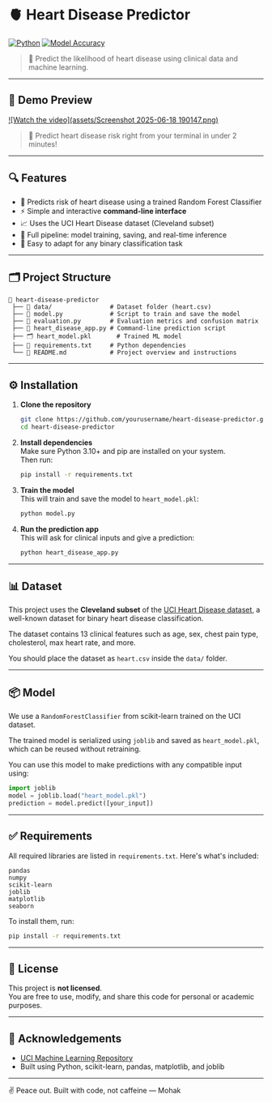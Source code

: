 # 🫀 Heart Disease Predictor

[![Python](https://img.shields.io/badge/Python-3.10-blue.svg)](https://www.python.org/)
[![Model Accuracy](https://img.shields.io/badge/Model%20Accuracy-85%25-green)]()

> 🎯 Predict the likelihood of heart disease using clinical data and machine learning.

---

## 📸 Demo Preview

[![Watch the video](assets/Screenshot 2025-06-18 190147.png)](https://www.youtube.com/watch?v=n2kXr99IVzU)

> 🔧 Predict heart disease risk right from your terminal in under 2 minutes!

---

## 🔍 Features

- 🧠 Predicts risk of heart disease using a trained Random Forest Classifier  
- ⚡ Simple and interactive **command-line interface**
- 📈 Uses the UCI Heart Disease dataset (Cleveland subset)
- 🔄 Full pipeline: model training, saving, and real-time inference
- 🧪 Easy to adapt for any binary classification task

---

## 🗂️ Project Structure

```
📂 heart-disease-predictor
 ├── 📁 data/                # Dataset folder (heart.csv)
 ├── 🧠 model.py             # Script to train and save the model
 ├── 🧪 evaluation.py        # Evaluation metrics and confusion matrix
 ├── 🧠 heart_disease_app.py # Command-line prediction script
 ├── 🗂️ heart_model.pkl       # Trained ML model
 ├── 📜 requirements.txt     # Python dependencies
 └── 📘 README.md            # Project overview and instructions
```

---

## ⚙️ Installation

1. **Clone the repository**  
   ```bash
   git clone https://github.com/yourusername/heart-disease-predictor.git
   cd heart-disease-predictor
   ```

2. **Install dependencies**  
   Make sure Python 3.10+ and pip are installed on your system.  
   Then run:
   ```bash
   pip install -r requirements.txt
   ```

3. **Train the model**  
   This will train and save the model to `heart_model.pkl`:
   ```bash
   python model.py
   ```

4. **Run the prediction app**  
   This will ask for clinical inputs and give a prediction:
   ```bash
   python heart_disease_app.py
   ```

---

## 📊 Dataset

This project uses the **Cleveland subset** of the [UCI Heart Disease dataset](https://archive.ics.uci.edu/ml/datasets/Heart+Disease), a well-known dataset for binary heart disease classification.

The dataset contains 13 clinical features such as age, sex, chest pain type, cholesterol, max heart rate, and more.

You should place the dataset as `heart.csv` inside the `data/` folder.

---

## 📦 Model

We use a `RandomForestClassifier` from scikit-learn trained on the UCI dataset.

The trained model is serialized using `joblib` and saved as `heart_model.pkl`, which can be reused without retraining.

You can use this model to make predictions with any compatible input using:

```python
import joblib
model = joblib.load("heart_model.pkl")
prediction = model.predict([your_input])
```

---

## ✅ Requirements

All required libraries are listed in `requirements.txt`. Here's what's included:

```
pandas
numpy
scikit-learn
joblib
matplotlib
seaborn
```

To install them, run:

```bash
pip install -r requirements.txt
```

---

## 📄 License

This project is **not licensed**.  
You are free to use, modify, and share this code for personal or academic purposes.

---

## 🙌 Acknowledgements

- [UCI Machine Learning Repository](https://archive.ics.uci.edu/ml/index.php)
- Built using Python, scikit-learn, pandas, matplotlib, and joblib

---

✌️ Peace out. Built with code, not caffeine — Mohak

